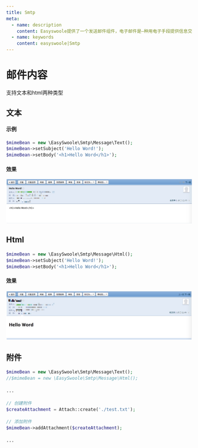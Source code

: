 ```yaml
---
title: Smtp
meta:
  - name: description
    content: Easyswoole提供了一个发送邮件组件，电子邮件是—种用电子手段提供信息交换的通信方式，是互联网应用最广的服务。电子邮件几乎是每个web应用程序不可或缺的，无论是时事通讯还是订单确认。本组件采用swoole协程客户端实现了电子邮件的发送。
  - name: keywords
    content: easyswoole|Smtp
---
```


# 邮件内容

支持文本和html两种类型

## 文本

#### 示例
```php
$mimeBean = new \EasySwoole\Smtp\Message\Text();
$mimeBean->setSubject('Hello Word!');
$mimeBean->setBody('<h1>Hello Word</h1>');
```

#### 效果
![](./image/text.png) 

## Html
```php
$mimeBean = new \EasySwoole\Smtp\Message\Html();
$mimeBean->setSubject('Hello Word!');
$mimeBean->setBody('<h1>Hello Word</h1>');
```

#### 效果
![](./image/html.png) 

## 附件
```php
$mimeBean = new \EasySwoole\Smtp\Message\Text();
//$mimeBean = new \EasySwoole\Smtp\Message\Html();

...

// 创建附件
$createAttachment = Attach::create('./test.txt');

// 添加附件
$mimeBean->addAttachment($createAttachment);

...
```

